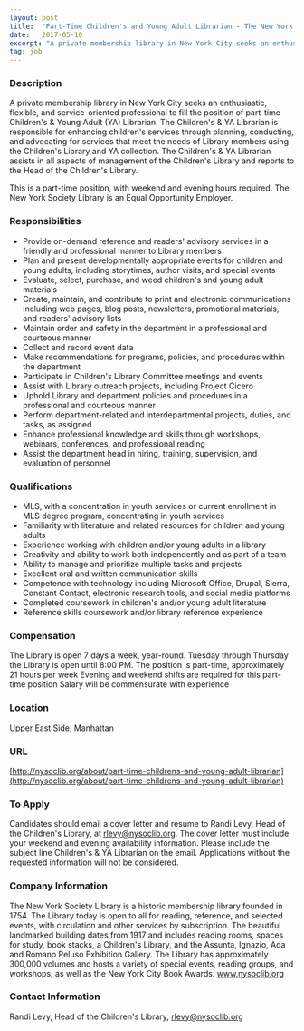 ```yaml
---
layout: post
title:  "Part-Time Children's and Young Adult Librarian - The New York Society Library"
date:   2017-05-10
excerpt: "A private membership library in New York City seeks an enthusiastic, flexible, and service-oriented professional to fill the position of part-time Children's & Young Adult (YA) Librarian. The Children's & YA Librarian is responsible for enhancing children's services through planning, conducting, and advocating for services that meet the needs of..."
tag: job
---
```


### Description   

A private membership library in New York City seeks an enthusiastic, flexible, and service-oriented professional to fill the position of part-time Children's & Young Adult (YA) Librarian. The Children's & YA Librarian is responsible for enhancing children's services through planning, conducting, and advocating for services that meet the needs of Library members using the Children's Library and YA collection. The Children's & YA Librarian assists in all aspects of management of the Children's Library and reports to the Head of the Children's Library.

This is a part-time position, with weekend and evening hours required. The New York Society Library is an Equal Opportunity Employer.


### Responsibilities   

- Provide on-demand reference and readers' advisory services in a friendly and professional manner to Library members
- Plan and present developmentally appropriate events for children and young adults, including storytimes, author visits, and special events
- Evaluate, select, purchase, and weed children's and young adult materials
- Create, maintain, and contribute to print and electronic communications including web pages, blog posts, newsletters, promotional materials, and readers' advisory lists
- Maintain order and safety in the department in a professional and courteous manner
- Collect and record event data
- Make recommendations for programs, policies, and procedures within the department
- Participate in Children's Library Committee meetings and events
- Assist with Library outreach projects, including Project Cicero
- Uphold Library and department policies and procedures in a professional and courteous manner
- Perform department-related and interdepartmental projects, duties, and tasks, as assigned
- Enhance professional knowledge and skills through workshops, webinars, conferences, and professional reading
- Assist the department head in hiring, training, supervision, and evaluation of personnel


### Qualifications   

- MLS, with a concentration in youth services or current enrollment in MLS degree program, concentrating in youth services
- Familiarity with literature and related resources for children and young adults
- Experience working with children and/or young adults in a library
- Creativity and ability to work both independently and as part of a team
- Ability to manage and prioritize multiple tasks and projects
- Excellent oral and written communication skills
- Competence with technology including Microsoft Office, Drupal, Sierra, Constant Contact, electronic research tools, and social media platforms
- Completed coursework in children's and/or young adult literature
- Reference skills coursework and/or library reference experience


### Compensation   

The Library is open 7 days a week, year-round. Tuesday through Thursday the Library is open until 8:00 PM.      The position is part-time, approximately 21 hours per week     Evening and weekend shifts are required for this part-time position     Salary will be commensurate with experience


### Location   

Upper East Side, Manhattan


### URL   

[http://nysoclib.org/about/part-time-childrens-and-young-adult-librarian](http://nysoclib.org/about/part-time-childrens-and-young-adult-librarian)

### To Apply   

Candidates should email a cover letter and resume to Randi Levy, Head of the Children's Library, at rlevy@nysoclib.org. The cover letter must include your weekend and evening availability information. Please include the subject line Children's & YA Librarian on the email. Applications without the requested information will not be considered.


### Company Information   

The New York Society Library is a historic membership library founded in 1754. The Library today is open to all for reading, reference, and selected events, with circulation and other services by subscription. The beautiful landmarked building dates from 1917 and includes reading rooms, spaces for study, book stacks, a Children's Library, and the Assunta, Ignazio, Ada and Romano Peluso Exhibition Gallery. The Library has approximately 300,000 volumes and hosts a variety of special events, reading groups, and workshops, as well as the New York City Book Awards. www.nysoclib.org


### Contact Information   

Randi Levy, Head of the Children's Library, rlevy@nysoclib.org

